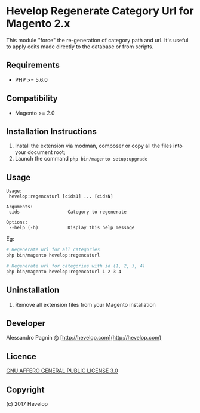 Hevelop Regenerate Category Url for Magento 2.x
=====================

This module "force" the re-generation of category path and url. It's useful to apply edits made directly to the database
or from scripts.


Requirements
------------
- PHP >= 5.6.0

Compatibility
-------------
- Magento >= 2.0 

Installation Instructions
-------------------------
1. Install the extension via modman, composer or copy all the files into your document root;
2. Launch the command `php bin/magento setup:upgrade`

Usage
------
```
Usage:
 hevelop:regencaturl [cids1] ... [cidsN]

Arguments:
 cids                  Category to regenerate

Options:
 --help (-h)           Display this help message
```

Eg:
```sh
# Regenerate url for all categories
php bin/magento hevelop:regencaturl

# Regenerate url for categories with id (1, 2, 3, 4)
php bin/magento hevelop:regencaturl 1 2 3 4
```

Uninstallation
--------------
1. Remove all extension files from your Magento installation

Developer
---------
Alessandro Pagnin @ [http://hevelop.com](http://hevelop.com)

Licence
-------
[GNU AFFERO GENERAL PUBLIC LICENSE 3.0](https://www.gnu.org/licenses/agpl-3.0.en.html)

Copyright
---------
(c) 2017 Hevelop
